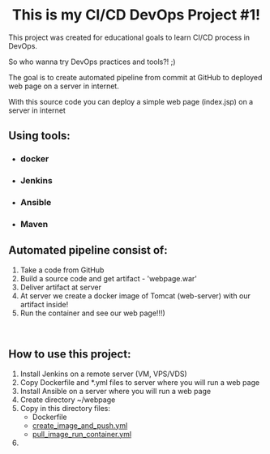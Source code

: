 <h1 style="text-align: center;">This is my CI/CD DevOps Project #1!</h1>
<p>This project was created for educational goals to learn CI/CD process in DevOps.</p>
<p>So who wanna try DevOps practices and tools?! ;)</p>
<p>The goal is to create automated pipeline from commit at GitHub to deployed web page on a server in internet.</p>
<p>With this source code you can deploy a simple web page (index.jsp) on a server in internet</p>
<h2>Using tools:</h2>
<ul>
<li>
<h3>docker</h3>
</li>
<li>
<h3>Jenkins</h3>
</li>
<li>
<h3>Ansible</h3>
</li>
<li>
<h3>Maven</h3>
</li>
</ul>
<h2>Automated pipeline consist of:</h2>
<ol>
<li>Take a code from GitHub</li>
<li>Build a source code and get artifact - 'webpage.war'</li>
<li>Deliver artifact at server</li>
<li>At server we create a docker image of Tomcat (web-server) with our artifact inside!</li>
<li>Run the container and see our web page!!!)</li>
</ol>
<p>&nbsp;</p>
<h2>How to use this project:</h2>
<ol>
<li>Install Jenkins on a remote server (VM, VPS/VDS)</li>
<li>Copy Dockerfile and *.yml files to server where you will run a web page</li>
<li>Install Ansible on a server&nbsp;where you will run a web page</li>
<li>Create directory ~/webpage</li>
<li>Copy in this directory files:
<ul>
<li>Dockerfile</li>
<li><a class="js-navigation-open link-gray-dark" title="create_image_and_push.yml" href="https://github.com/serhiiKalchenko/hello-world-cicd/blob/master/create_image_and_push.yml">create_image_and_push.yml</a></li>
<li><a class="js-navigation-open link-gray-dark" title="pull_image_run_container.yml" href="https://github.com/serhiiKalchenko/hello-world-cicd/blob/master/pull_image_run_container.yml">pull_image_run_container.yml</a></li>
</ul>
</li>
<li></li>
</ol>

